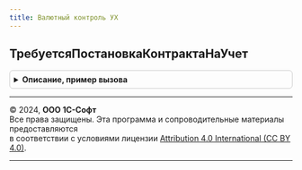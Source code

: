 ```yaml
---
title: Валютный контроль УХ
---
```



## ТребуетсяПостановкаКонтрактаНаУчет
<details style="margin: 1em 0; padding: 0.5em; border: 1px solid #ccc; border-radius: 6px;">

<summary style="font-weight: bold; cursor: pointer;">Описание, пример вызова</summary>

```bsl

Функция ТребуетсяПостановкаКонтрактаНаУчет(ВидДоговораУХ, СуммаДоговора, ВалютаВзаиморасчетов, ДатаДоговора) Экспорт
```

Пример вызова
```bsl
Результат = ВалютныйКонтрольУХ.ТребуетсяПостановкаКонтрактаНаУчет(ВидДоговораУХ, СуммаДоговора, ВалютаВзаиморасчетов, ДатаДоговора) 
```
</details>

---

© 2024, **ООО 1С-Софт**  
Все права защищены. Эта программа и сопроводительные материалы предоставляются  
в соответствии с условиями лицензии [Attribution 4.0 International (CC BY 4.0)](https://creativecommons.org/licenses/by/4.0/legalcode).

---
